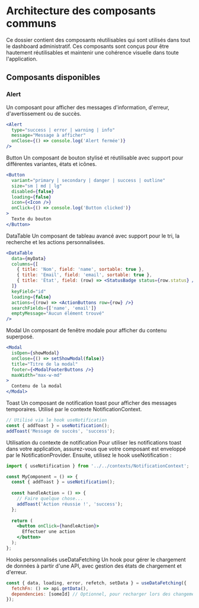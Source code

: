# Architecture des composants communs

Ce dossier contient des composants réutilisables qui sont utilisés dans tout le dashboard administratif. Ces composants sont conçus pour être hautement réutilisables et maintenir une cohérence visuelle dans toute l'application.

## Composants disponibles

### Alert

Un composant pour afficher des messages d'information, d'erreur, d'avertissement ou de succès.

```jsx
<Alert 
  type="success | error | warning | info" 
  message="Message à afficher" 
  onClose={() => console.log('Alert fermée')} 
/> 
```

Button
Un composant de bouton stylisé et réutilisable avec support pour différentes variantes, états et icônes.
```jsx
<Button 
  variant="primary | secondary | danger | success | outline"
  size="sm | md | lg"
  disabled={false}
  loading={false}
  icon={<Icon />}
  onClick={() => console.log('Button clicked')}
>
  Texte du bouton
</Button>
```

DataTable
Un composant de tableau avancé avec support pour le tri, la recherche et les actions personnalisées.
```jsx
<DataTable
  data={myData}
  columns={[
    { title: 'Nom', field: 'name', sortable: true },
    { title: 'Email', field: 'email', sortable: true },
    { title: 'État', field: (row) => <StatusBadge status={row.status} /> }
  ]}
  keyField="id"
  loading={false}
  actions={(row) => <ActionButtons row={row} />}
  searchFields={['name', 'email']}
  emptyMessage="Aucun élément trouvé"
/>
```

Modal
Un composant de fenêtre modale pour afficher du contenu superposé.
```jsx
<Modal
  isOpen={showModal}
  onClose={() => setShowModal(false)}
  title="Titre de la modal"
  footer={<ModalFooterButtons />}
  maxWidth="max-w-md"
>
  Contenu de la modal
</Modal>
```

Toast
Un composant de notification toast pour afficher des messages temporaires.
Utilisé par le contexte NotificationContext.
```jsx
// Utilisé via le hook useNotification
const { addToast } = useNotification();
addToast('Message de succès', 'success');
```

Utilisation du contexte de notification
Pour utiliser les notifications toast dans votre application, assurez-vous que votre composant est enveloppé par le NotificationProvider. Ensuite, utilisez le hook useNotification :
```jsx
import { useNotification } from '../../contexts/NotificationContext';

const MyComponent = () => {
  const { addToast } = useNotification();
  
  const handleAction = () => {
    // Faire quelque chose...
    addToast('Action réussie !', 'success');
  };
  
  return (
    <button onClick={handleAction}>
      Effectuer une action
    </button>
  );
};
```

Hooks personnalisés
useDataFetching
Un hook pour gérer le chargement de données à partir d'une API, avec gestion des états de chargement et d'erreur.
```jsx
const { data, loading, error, refetch, setData } = useDataFetching({
  fetchFn: () => api.getData(),
  dependencies: [someId] // Optionnel, pour recharger lors des changements
});
```